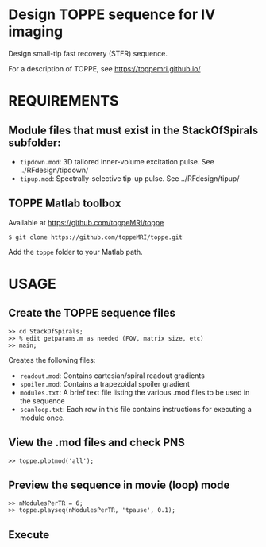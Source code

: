 # Design TOPPE sequence for IV imaging

Design small-tip fast recovery (STFR) sequence.

For a description of TOPPE, see https://toppemri.github.io/

# REQUIREMENTS

## Module files that must exist in the StackOfSpirals subfolder:

- `tipdown.mod`: 3D tailored inner-volume excitation pulse. See ../RFdesign/tipdown/
- `tipup.mod`: Spectrally-selective tip-up pulse. See ../RFdesign/tipup/

## TOPPE Matlab toolbox

Available at https://github.com/toppeMRI/toppe

```
$ git clone https://github.com/toppeMRI/toppe.git
```

Add the `toppe` folder to your Matlab path.


# USAGE

## Create the TOPPE sequence files

```
>> cd StackOfSpirals;
>> % edit getparams.m as needed (FOV, matrix size, etc)
>> main;
```

Creates the following files:

- `readout.mod`: Contains cartesian/spiral readout gradients
- `spoiler.mod`: Contains a trapezoidal spoiler gradient
- `modules.txt`: A brief text file listing the various .mod files to be used in the sequence 
- `scanloop.txt`: Each row in this file contains instructions for executing a module once.

## View the .mod files and check PNS

```
>> toppe.plotmod('all');
```

## Preview the sequence in movie (loop) mode

```
>> nModulesPerTR = 6;
>> toppe.playseq(nModulesPerTR, 'tpause', 0.1);
```

## Execute
